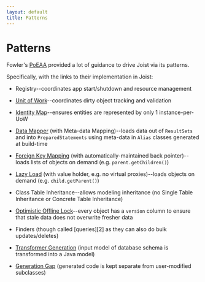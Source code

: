 ```yaml
---
layout: default
title: Patterns
---
```


Patterns
========

Fowler's [PoEAA](http://martinfowler.com/books.html#eaa) provided a lot of guidance to drive Joist via its patterns.

Specifically, with the links to their implementation in Joist:

* Registry--coordinates app start/shutdown and resource management

* [Unit of Work](http://github.com/stephenh/joist/blob/master/domain/src/main/joist/domain/uow/UnitOfWork.java)--coordinates dirty object tracking and validation

* [Identity Map](http://github.com/stephenh/joist/blob/master/domain/src/main/joist/domain/orm/IdentityMap.java)--ensures entities are represented by only 1 instance-per-UoW

* [Data Mapper](http://github.com/stephenh/joist/blob/master/domain/src/main/joist/domain/orm/mappers/DomainObjectMapper.java) (with Meta-data Mapping)--loads data out of `ResultSets` and into `PreparedStatements` using meta-data in `Alias` classes generated at build-time

* [Foreign Key Mapping](http://github.com/stephenh/joist/blob/master/domain/src/main/joist/domain/orm/ForeignKeyListHolder.java) (with automatically-maintained back pointer)--loads lists of objects on demand (e.g. `parent.getChildren()`)

* [Lazy Load](http://github.com/stephenh/joist/blob/master/domain/src/main/joist/domain/orm/ForeignKeyHolder.java) (with value holder, e.g. no virtual proxies)--loads objects on demand (e.g. `child.getParent()`)

* Class Table Inheritance--allows modeling inheritance (no Single Table Inheritance or Concrete Table Inheritance)

* [Optimistic Offline Lock](http://github.com/stephenh/joist/blob/master/domain/src/main/joist/domain/orm/impl/InstanceUpdater.java#L53)--every object has a `version` column to ensure that stale data does not overwrite fresher data

* Finders (though called [queries][2] as they can also do bulk updates/deletes)

* [Transformer Generation](http://github.com/stephenh/joist/blob/master/domain/src/main/joist/domain/codegen/passes/GenerateDomainCodegenPass.java) (input model of database schema is transformed into a Java model)

* [Generation Gap](http://martinfowler.com/dslwip/) (generated code is kept separate from user-modified subclasses)

